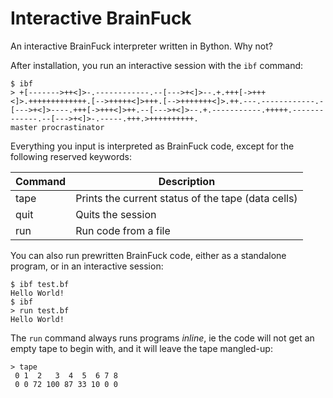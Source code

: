 # Interactive BrainFuck
An interactive BrainFuck interpreter written in Bython. Why not?

After installation, you run an interactive session with the `ibf` command:
```
$ ibf
> +[------->++<]>-.------------.--[--->+<]>--.+.+++[->+++<]>.+++++++++++++.[-->+++++<]>+++.[-->+++++++<]>.++.---.------------.-[--->+<]>----.+++[->+++<]>++.--[--->+<]>--.+.-----------.+++++.-------------.--[--->+<]>-.-----.+++.>++++++++++.
master procrastinator
```

Everything you input is interpreted as BrainFuck code, except for the following
reserved keywords:

| Command    | Description                                        |
|------------|----------------------------------------------------|
| tape       | Prints the current status of the tape (data cells) |
| quit       | Quits the session                                  |
| run <file> | Run code from a file                               |


You can also run prewritten BrainFuck code, either as a standalone program, or
in an interactive session:
```
$ ibf test.bf
Hello World!
$ ibf
> run test.bf
Hello World!
```
The `run` command always runs programs _inline_, ie the code will not get an 
empty tape to begin with, and it will leave the tape mangled-up:
```
> tape
 0 1  2   3  4  5  6 7 8
 0 0 72 100 87 33 10 0 0
```